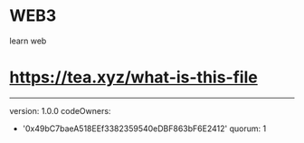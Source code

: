 # WEB3
learn web
# https://tea.xyz/what-is-this-file
---
version: 1.0.0
codeOwners:
  - '0x49bC7baeA518EEf3382359540eDBF863bF6E2412'
quorum: 1
